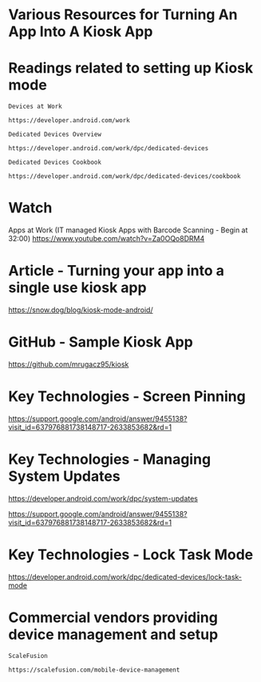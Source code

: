 # Various Resources for Turning An App Into A Kiosk App

# Readings related to setting up Kiosk mode

    Devices at Work

    https://developer.android.com/work

    Dedicated Devices Overview

    https://developer.android.com/work/dpc/dedicated-devices

    Dedicated Devices Cookbook

    https://developer.android.com/work/dpc/dedicated-devices/cookbook

# Watch

Apps at Work (IT managed Kiosk Apps with Barcode Scanning - Begin at 32:00)
https://www.youtube.com/watch?v=Za0OQo8DRM4

# Article - Turning your app into a single use kiosk app

https://snow.dog/blog/kiosk-mode-android/

# GitHub - Sample Kiosk App

https://github.com/mrugacz95/kiosk

# Key Technologies - Screen Pinning

https://support.google.com/android/answer/9455138?visit_id=637976881738148717-2633853682&rd=1

# Key Technologies - Managing System Updates

https://developer.android.com/work/dpc/system-updates

https://support.google.com/android/answer/9455138?visit_id=637976881738148717-2633853682&rd=1

# Key Technologies - Lock Task Mode

https://developer.android.com/work/dpc/dedicated-devices/lock-task-mode

# Commercial vendors providing device management and setup

    ScaleFusion

    https://scalefusion.com/mobile-device-management
